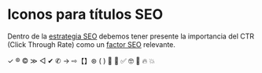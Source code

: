 


# Iconos para títulos SEO

Dentro de la [estrategia SEO](/estrategia-seo) debemos tener presente la importancia del CTR (Click Through Rate) como un [factor SEO](/factores-seo) relevante.

✓ ® © ≫ ◁ ✔ ✆ → ⇨【】⊛ ( ) 🥇 🙂 ✅ 🤓 🤑 🔥 💥
<!--stackedit_data:
eyJoaXN0b3J5IjpbLTEwMTA5MDkxNjVdfQ==
-->